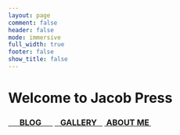 ```yaml
---
layout: page
comment: false
header: false
mode: immersive
full_width: true
footer: false
show_title: false
---
```


<div class="hero hero--center hero--light overlay" style="min-height:100vh;">
  <div class="carousel">
    <div class="slides">
      <div class="slide" style="background-image: url('homepage/cover.jpg'); "></div>
      <div class="slide" style="background-image: url('homepage/DSC02753-已增强-降噪.jpg'); "></div>
      <div class="slide" style="background-image: url('homepage/DSC03712-已增强-降噪.jpg'); "></div>
      <div class="slide" style="background-image: url('homepage/DSC04726-HDR.jpg'); "></div>
      <div class="slide" style="background-image: url('homepage/DSC04600.jpg'); "></div>
      <div class="slide" style="background-image: url('homepage/DSC09838-已增强-降噪.jpg'); "></div>
      <div class="slide" style="background-image: url('homepage/DSC08311-已增强-降噪.jpg'); "></div>
      <div class="slide" style="background-image: url('homepage/DSC04378.jpg'); "></div>
    </div>
    <div class="overlay-index-text">
      <h1 class="boujee-text">Welcome to Jacob Press</h1>
      <h3>
        <a class="button button--outline-secondary button--pill button--lg boujee-botton" href="/blog/index.html" style=""><i class="fas fa-book-open"></i>&nbsp;&nbsp;&nbsp;&nbsp;&nbsp;&nbsp;BLOG&nbsp;&nbsp;&nbsp;&nbsp;&nbsp;&nbsp;</a>
        <a class="button button--outline-secondary button--pill button--lg boujee-botton" href="/gallery.html"><i class="fas fa-image"></i>&nbsp;&nbsp;&nbsp;GALLERY&nbsp;&nbsp;&nbsp;</a>
        <a class="button button--outline-secondary button--pill button--lg boujee-botton" href="/about.html"><i class="fas fa-address-card"></i>&nbsp;ABOUT ME&nbsp;</a>
      </h3>
    </div>
  </div>
</div>

{% include index.html %}
